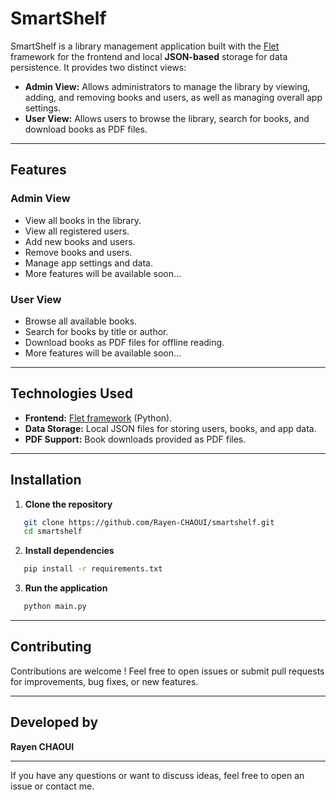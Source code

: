 # SmartShelf

SmartShelf is a library management application built with the [Flet](https://flet.dev/) framework for the frontend and local **JSON-based** storage for data persistence. It provides two distinct views:

- **Admin View:** Allows administrators to manage the library by viewing, adding, and removing books and users, as well as managing overall app settings.
- **User View:** Allows users to browse the library, search for books, and download books as PDF files.

---

## Features

### Admin View
- View all books in the library.
- View all registered users.
- Add new books and users.
- Remove books and users.
- Manage app settings and data.
- More features will be available soon...

### User View
- Browse all available books.
- Search for books by title or author.
- Download books as PDF files for offline reading.
- More features will be available soon...

---

## Technologies Used
- **Frontend:** [Flet framework](https://flet.dev/) (Python).
- **Data Storage:** Local JSON files for storing users, books, and app data.
- **PDF Support:** Book downloads provided as PDF files.

---

## Installation

1. **Clone the repository**
```bash
   git clone https://github.com/Rayen-CHAOUI/smartshelf.git
   cd smartshelf
```
2. **Install dependencies**

```bash
   pip install -r requirements.txt
```
3. **Run the application**

```bash
   python main.py
```
---

## Contributing

Contributions are welcome ! Feel free to open issues or submit pull requests for improvements, bug fixes, or new features.

---

## Developed by
**Rayen CHAOUI**

---

If you have any questions or want to discuss ideas, feel free to open an issue or contact me.